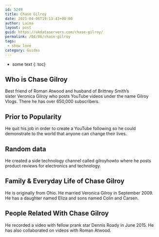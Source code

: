 ```yaml
---
id: 5249
title: Chase Gilroy
date: 2021-04-06T19:13:43+00:00
author: Laima
layout: post
guid: https://ukdataservers.com/chase-gilroy/
permalink: /04/06/chase-gilroy
tags:
 - show love
category: Guides
---
```


* some text
{: toc}


## Who is Chase Gilroy
                  
                  
                  
Best friend of Roman Atwood and husband of Brittney Smith&#8217;s sister Veronica Gilroy who posts YouTube videos under the name Gilroy Vlogs. There he has over 650,000 subscribers.
                  
              
            
              
            
                
                
                
## Prior to Popularity
                  
                  
                  
He quit his job in order to create a YouTube following so he could demonstrate to the world that anyone can change their lives.
                  
              
            
              
            
                
                
                
## Random data
                  
                  
                  
He created a side technology channel called gilroyhowto where he posts product reviews for electronics and technology.
                  
              
            
              
            
                
                
                
## Family & Everyday Life of Chase Gilroy
                  
                  
                  
He is originally from Ohio. He married Veronica Gilroy in September 2009. He has a daughter named Eliza and sons named Colin and Carsen.
                  
              
            
              
            
                
                
                
## People Related With Chase Gilroy
                  
                  
                  
He recorded a video with fellow prank star Dennis Roady in June 2015. He has also collaborated on videos with Roman Atwood.
                  
              
            
              
            
                
              
            
              
              
            
            
              
            
          
          
          